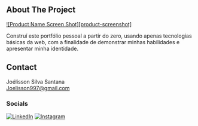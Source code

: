

<!-- ABOUT THE PROJECT -->
## About The Project

[![Product Name Screen Shot][product-screenshot]](https://example.com](https://i.imgur.com/9U5LSDS.png))

Construí este portfólio pessoal a partir do zero, usando apenas tecnologias básicas da web, com a finalidade de demonstrar minhas habilidades e apresentar minha identidade.
<!-- CONTACT -->
## Contact

Joélisson Silva Santana <br>
Joelisson997@gmail.com

### Socials

[![LinkedIn](https://img.shields.io/badge/LinkedIn-0077B5?style=for-the-badge&logo=linkedin&logoColor=white)](https://www.linkedin.com/in/jo%C3%A9lisson-santana/) [![Instagram](https://img.shields.io/badge/Instagram-E4405F?style=for-the-badge&logo=instagram&logoColor=white)](https://instagram.com/whosjoelisson)

